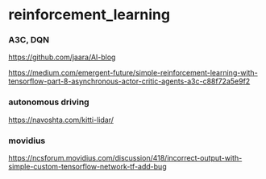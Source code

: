# reinforcement_learning

### A3C, DQN
https://github.com/jaara/AI-blog

https://medium.com/emergent-future/simple-reinforcement-learning-with-tensorflow-part-8-asynchronous-actor-critic-agents-a3c-c88f72a5e9f2

### autonomous driving
https://navoshta.com/kitti-lidar/

### movidius
https://ncsforum.movidius.com/discussion/418/incorrect-output-with-simple-custom-tensorflow-network-tf-add-bug
